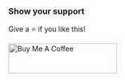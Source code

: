 ### Show your support

Give a ⭐ if you like this!

<a href="https://www.buymeacoffee.com/sandeepmaharjan" target="_blank"><img src="https://cdn.buymeacoffee.com/buttons/v2/default-violet.png" alt="Buy Me A Coffee" height= "60px" width= "217px" ></a>
